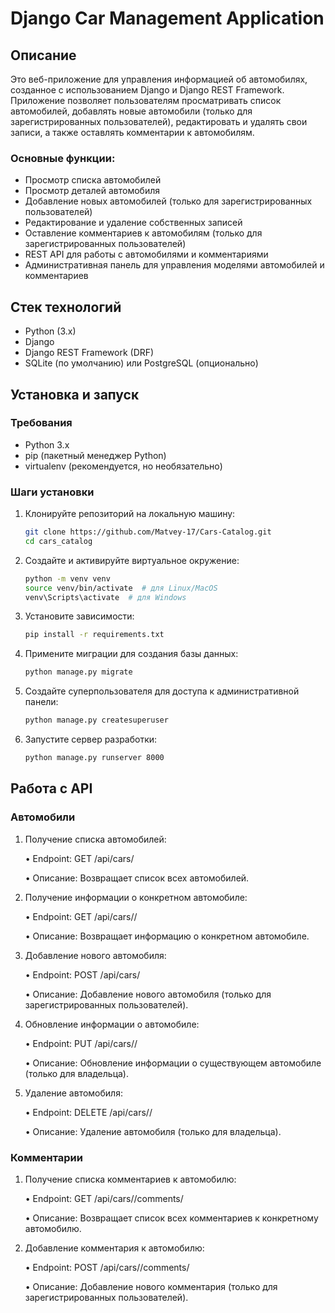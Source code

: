 # Django Car Management Application

## Описание

Это веб-приложение для управления информацией об автомобилях, созданное с использованием Django и Django REST Framework. Приложение позволяет пользователям просматривать список автомобилей, добавлять новые автомобили (только для зарегистрированных пользователей), редактировать и удалять свои записи, а также оставлять комментарии к автомобилям.

### Основные функции:
- Просмотр списка автомобилей
- Просмотр деталей автомобиля
- Добавление новых автомобилей (только для зарегистрированных пользователей)
- Редактирование и удаление собственных записей
- Оставление комментариев к автомобилям (только для зарегистрированных пользователей)
- REST API для работы с автомобилями и комментариями
- Административная панель для управления моделями автомобилей и комментариев

## Стек технологий

- Python (3.x)
- Django 
- Django REST Framework (DRF)
- SQLite (по умолчанию) или PostgreSQL (опционально)

## Установка и запуск

### Требования

- Python 3.x
- pip (пакетный менеджер Python)
- virtualenv (рекомендуется, но необязательно)

### Шаги установки

1. Клонируйте репозиторий на локальную машину:

   ```bash
   git clone https://github.com/Matvey-17/Cars-Catalog.git
   cd cars_catalog
   ```
2. Создайте и активируйте виртуальное окружение:

   ```bash
   python -m venv venv
   source venv/bin/activate  # для Linux/MacOS
   venv\Scripts\activate  # для Windows
   ```
3. Установите зависимости:

   ```bash
   pip install -r requirements.txt
   ```
4. Примените миграции для создания базы данных:

   ```bash
   python manage.py migrate
   ```
5. Создайте суперпользователя для доступа к административной панели:

   ```bash
   python manage.py createsuperuser
   ```
6. Запустите сервер разработки:

   ```bash
   python manage.py runserver 8000
   ```

## Работа с API

### Автомобили

1.	Получение списка автомобилей:
   
	•	Endpoint: GET /api/cars/

	•	Описание: Возвращает список всех автомобилей.

3.	Получение информации о конкретном автомобиле:
   
	•	Endpoint: GET /api/cars/<id>/

	•	Описание: Возвращает информацию о конкретном автомобиле.

5.	Добавление нового автомобиля:
   
	•	Endpoint: POST /api/cars/

	•	Описание: Добавление нового автомобиля (только для зарегистрированных пользователей).

7.	Обновление информации о автомобиле:
   
	•	Endpoint: PUT /api/cars/<id>/

	•	Описание: Обновление информации о существующем автомобиле (только для владельца).

9.	Удаление автомобиля:
    
	•	Endpoint: DELETE /api/cars/<id>/

	•	Описание: Удаление автомобиля (только для владельца).

### Комментарии

1.	Получение списка комментариев к автомобилю:
   
	•	Endpoint: GET /api/cars/<id>/comments/

	•	Описание: Возвращает список всех комментариев к конкретному автомобилю.

2.	Добавление комментария к автомобилю:
   
	•	Endpoint: POST /api/cars/<id>/comments/

	•	Описание: Добавление нового комментария (только для зарегистрированных пользователей).
   
